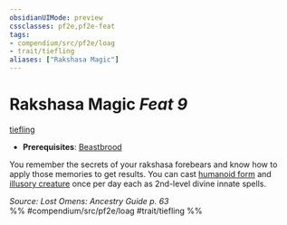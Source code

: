 ```yaml
---
obsidianUIMode: preview
cssclasses: pf2e,pf2e-feat
tags:
- compendium/src/pf2e/loag
- trait/tiefling
aliases: ["Rakshasa Magic"]
---
```

# Rakshasa Magic  *Feat 9*  
[tiefling](rules/traits/tiefling-b1.md "Tiefling Ancestry & Heritage Trait")  

- **Prerequisites**: [Beastbrood](compendium/feats/beastbrood-loag.md)

You remember the secrets of your rakshasa forebears and know how to apply those memories to get results. You can cast [humanoid form](compendium/spells/humanoid-form.md) and [illusory creature](compendium/spells/illusory-creature.md) once per day each as 2nd-level divine innate spells.

*Source: Lost Omens: Ancestry Guide p. 63*  
%% #compendium/src/pf2e/loag #trait/tiefling %%